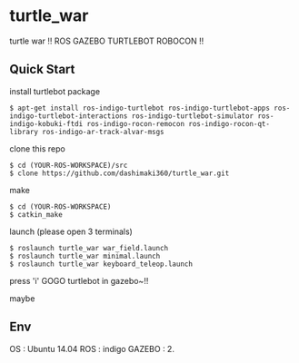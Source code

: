 # turtle_war
turtle war !! ROS GAZEBO TURTLEBOT ROBOCON !!

## Quick Start
install turtlebot package
```
$ apt-get install ros-indigo-turtlebot ros-indigo-turtlebot-apps ros-indigo-turtlebot-interactions ros-indigo-turtlebot-simulator ros-indigo-kobuki-ftdi ros-indigo-rocon-remocon ros-indigo-rocon-qt-library ros-indigo-ar-track-alvar-msgs
```

clone this repo
```
$ cd (YOUR-ROS-WORKSPACE)/src
$ clone https://github.com/dashimaki360/turtle_war.git
```

make
```
$ cd (YOUR-ROS-WORKSPACE)
$ catkin_make
```

launch (please open 3 terminals)
```
$ roslaunch turtle_war war_field.launch
$ roslaunch turtle_war minimal.launch
$ roslaunch turtle_war keyboard_teleop.launch
```

press 'i' GOGO turtlebot in gazebo~!!

maybe

## Env
OS  : Ubuntu 14.04
ROS : indigo
GAZEBO : 2.



